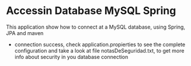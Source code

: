 # Accessin Database MySQL Spring
This application show how to connect at a MySQL database, using Spring, JPA and maven

- connection success, check application.propierties to see the complete configuration and take a look at file notasDeSeguridad.txt, to get more info about security in you database connection
